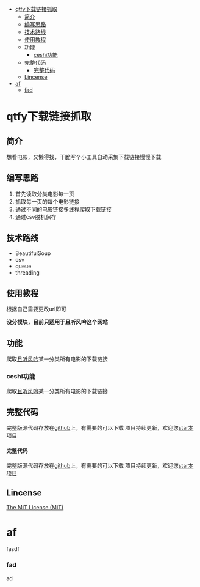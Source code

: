 * [qtfy下载链接抓取](#qtfy下载链接抓取)
  * [简介](#简介)
  * [编写思路](#编写思路)
  * [技术路线](#技术路线)
  * [使用教程](#使用教程)
  * [功能](#功能)
    * [ceshi功能](#ceshi功能)
  * [完整代码](#完整代码)
      * [完整代码](#完整代码)
  * [Lincense](#Lincense)
* [af](#af)
    * [fad](#fad)
  
# qtfy下载链接抓取

## 简介
想看电影，又懒得找，干脆写个小工具自动采集下载链接慢慢下载

## 编写思路
1. 首先读取分类电影每一页
2. 抓取每一页的每个电影链接
3. 通过不同的电影链接多线程爬取下载链接
4. 通过csv脱机保存

## 技术路线
* BeautifulSoup
* csv
* queue
* threading

## 使用教程
根据自己需要更改url即可

**没分模块，目前只适用于且听风吟这个网站**

## 功能
爬取[且听风吟](http://www.qtfy7.com)某一分类所有电影的下载链接

### ceshi功能
爬取[且听风吟](http://www.qtfy7.com)某一分类所有电影的下载链接


## 完整代码
完整版源代码存放在[github](https://github.com/Bqrookie/project)上，有需要的可以下载
项目持续更新，欢迎您[star本项目](https://github.com/Bqrookie/project)

#### 完整代码
完整版源代码存放在[github](https://github.com/Bqrookie/project)上，有需要的可以下载
项目持续更新，欢迎您[star本项目](https://github.com/Bqrookie/project)


## Lincense
 [The MIT License (MIT)](http://opensource.org/licenses/MIT)

# af
fasdf

### fad
ad
